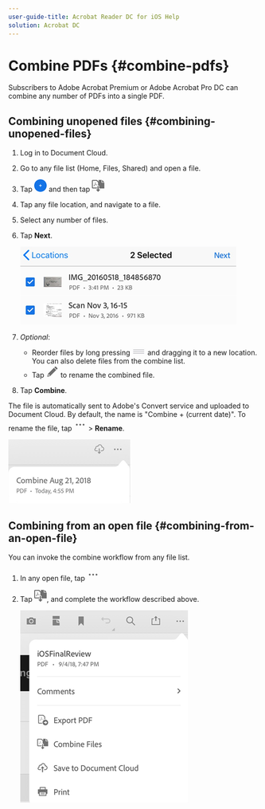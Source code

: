 ```yaml
---
user-guide-title: Acrobat Reader DC for iOS Help
solution: Acrobat DC
---
```


# Combine PDFs {#combine-pdfs}

Subscribers to Adobe Acrobat Premium or Adobe Acrobat Pro DC can combine any number of PDFs into a single PDF.

## Combining unopened files {#combining-unopened-files}

1. Log in to Document Cloud.
1. Go to any file list (Home, Files, Shared) and open a file.
1. Tap ![image](./images/plusicon.png) and then tap ![image](./images/combineicon.png)
1. Tap any file location, and navigate to a file.
1. Select any number of files. 
1. Tap **Next**. 

   ![image](./images/combinefiles.png)

1. *Optional*: 

    * Reorder files by long pressing ![image](./images/reordericon.png) and dragging it to a new location. You can also delete files from the combine list.
    * Tap ![image](./images/pencilicon.png) to rename the combined file.

1. Tap **Combine**.

The file is automatically sent to Adobe's Convert service and uploaded to Document Cloud. By default, the name is "Combine + (current date)". To rename the file, tap ![image](./images/overflowicon.png) > **Rename**. 

   ![image](./images/combinename.png)


## Combining from an open file {#combining-from-an-open-file}

You can invoke the combine workflow from any file list. 

1. In any open file, tap ![image](./images/overflowicon.png) 
1. Tap ![image](./images/combineicon.png), and complete the workflow described above. 

   ![image](./images/fileoverflowmenu.png)


